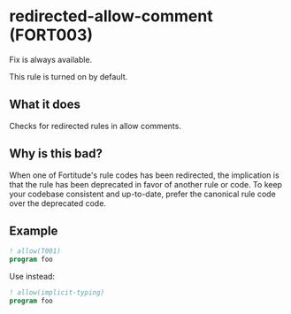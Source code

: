 # redirected-allow-comment (FORT003)
Fix is always available.

This rule is turned on by default.

## What it does
Checks for redirected rules in allow comments.

## Why is this bad?
When one of Fortitude's rule codes has been redirected, the implication is that the rule has
been deprecated in favor of another rule or code. To keep your codebase
consistent and up-to-date, prefer the canonical rule code over the deprecated
code.

## Example
```f90
! allow(T001)
program foo
```

Use instead:
```f90
! allow(implicit-typing)
program foo
```